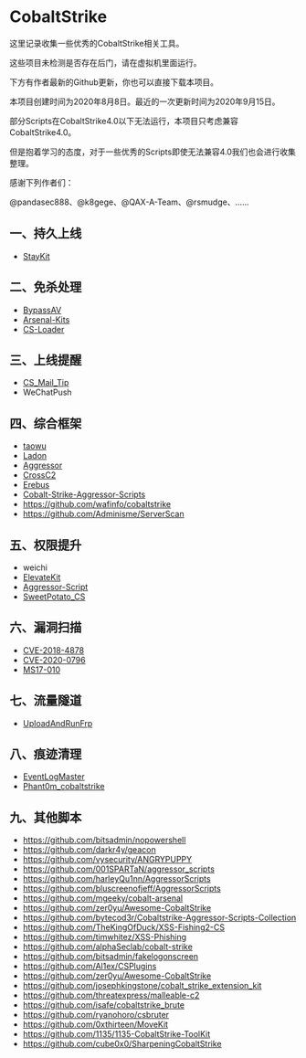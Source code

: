 # CobaltStrike

这里记录收集一些优秀的CobaltStrike相关工具。

这些项目未检测是否存在后门，请在虚拟机里面运行。

下方有作者最新的Github更新，你也可以直接下载本项目。

本项目创建时间为2020年8月8日。最近的一次更新时间为2020年9月15日。

部分Scripts在CobaltStrike4.0以下无法运行，本项目只考虑兼容CobaltStrike4.0。

但是抱着学习的态度，对于一些优秀的Scripts即使无法兼容4.0我们也会进行收集整理。

感谢下列作者们：

@pandasec888、@k8gege、@QAX-A-Team、@rsmudge、......

## 一、持久上线

- [StayKit](https://github.com/0xthirteen/StayKit)

## 二、免杀处理

- [BypassAV](https://github.com/hack2fun/BypassAV)
- [Arsenal-Kits](https://github.com/Cliov/Arsenal)
- [CS-Loader](https://github.com/Gality369/CS-Loader)

## 三、上线提醒

- [CS_Mail_Tip](https://github.com/0x50j/CS_Mail_Tip)
- WeChatPush

## 四、综合框架

- [taowu](https://github.com/pandasec888/taowu-cobalt-strike)
- [Ladon](https://github.com/k8gege/Ladon)
- [Aggressor](https://github.com/k8gege/Aggressor)
- [CrossC2](https://github.com/gloxec/CrossC2)
- [Erebus](https://github.com/DeEpinGh0st/Erebus)
- [Cobalt-Strike-Aggressor-Scripts](https://github.com/timwhitez/Cobalt-Strike-Aggressor-Scripts)
- https://github.com/wafinfo/cobaltstrike
- https://github.com/Adminisme/ServerScan

## 五、权限提升

- weichi
- [ElevateKit](https://github.com/rsmudge/ElevateKit)
- [Aggressor-Script](https://github.com/rasta-mouse/Aggressor-Script)
- [SweetPotato_CS](https://github.com/Tycx2ry/SweetPotato_CS)

## 六、漏洞扫描

- [CVE-2018-4878](https://github.com/vysecurity/CVE-2018-4878)
- [CVE-2020-0796](https://github.com/Rvn0xsy/CVE_2020_0796_CNA)
- [MS17-010](https://github.com/phink-team/Cobaltstrike-MS17-010)

## 七、流量隧道

- [UploadAndRunFrp](https://github.com/Ch1ngg/AggressorScript-UploadAndRunFrp)

## 八、痕迹清理

- [EventLogMaster](https://github.com/QAX-A-Team/EventLogMaster)
- [Phant0m_cobaltstrike](https://github.com/p292/Phant0m_cobaltstrike)

## 九、其他脚本

- https://github.com/bitsadmin/nopowershell
- https://github.com/darkr4y/geacon
- https://github.com/vysecurity/ANGRYPUPPY
- https://github.com/001SPARTaN/aggressor_scripts
- https://github.com/harleyQu1nn/AggressorScripts
- https://github.com/bluscreenofjeff/AggressorScripts
- https://github.com/mgeeky/cobalt-arsenal
- https://github.com/zer0yu/Awesome-CobaltStrike
- https://github.com/bytecod3r/Cobaltstrike-Aggressor-Scripts-Collection
- https://github.com/TheKingOfDuck/XSS-Fishing2-CS
- https://github.com/timwhitez/XSS-Phishing
- https://github.com/alphaSeclab/cobalt-strike
- https://github.com/bitsadmin/fakelogonscreen
- https://github.com/Al1ex/CSPlugins
- https://github.com/zer0yu/Awesome-CobaltStrike
- https://github.com/josephkingstone/cobalt_strike_extension_kit
- https://github.com/threatexpress/malleable-c2
- https://github.com/isafe/cobaltstrike_brute
- https://github.com/ryanohoro/csbruter
- https://github.com/0xthirteen/MoveKit
- https://github.com/1135/1135-CobaltStrike-ToolKit
- https://github.com/cube0x0/SharpeningCobaltStrike

